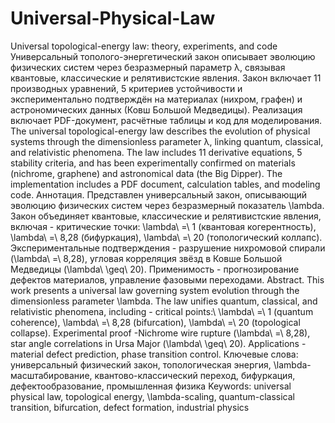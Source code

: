 # Universal-Physical-Law
Universal topological-energy law: theory, experiments, and code
Универсальный тополого-энергетический закон описывает эволюцию физических систем через безразмерный параметр λ, связывая квантовые, классические и релятивистские явления. Закон включает 11 производных уравнений, 5 критериев устойчивости и экспериментально подтверждён на материалах (нихром, графен) и астрономических данных (Ковш Большой Медведицы). Реализация включает PDF-документ, расчётные таблицы и код для моделирования.
The universal topological-energy law describes the evolution of physical systems through the dimensionless parameter λ, linking quantum, classical, and relativistic phenomena. The law includes 11 derivative equations, 5 stability criteria, and has been experimentally confirmed on materials (nichrome, graphene) and astronomical data (the Big Dipper). The implementation includes a PDF document, calculation tables, and modeling code.
Аннотация.
Представлен универсальный закон, описывающий эволюцию физических систем через безразмерный показатель \lambda.
Закон объединяет квантовые, классические и релятивистские явления, включая - критические точки: \lambda\ =\ 1 (квантовая когерентность), \lambda\ =\ 8,28 (бифуркация), \lambda\ =\ 20 (топологический коллапс).
Экспериментальные подтверждения - разрушение нихромовой спирали (\lambda\ =\ 8,28), угловая корреляция звёзд в Ковше Большой Медведицы (\lambda\ \geq\ 20).
Применимость - прогнозирование дефектов материалов, управление фазовыми переходами.
Abstract.
This work presents a universal law governing system evolution through the dimensionless parameter \lambda. The law unifies quantum, classical, and relativistic phenomena, including - critical points:\ \lambda\ =\ 1 (quantum coherence), \lambda\ =\ 8,28 (bifurcation), \lambda\ =\ 20 (topological collapse).
Experimental proof -Nichrome wire rupture (\lambda\ =\ 8,28), star angle correlations in Ursa Major (\lambda\ \geq\ 20).
Applications - material defect prediction, phase transition control.
Ключевые слова: универсальный физический закон, топологическая энергия, \lambda-масштабирование, квантово-классический переход, бифуркация, дефектообразование, промышленная физика
Keywords: universal physical law, topological energy, \lambda-scaling, quantum-classical transition, bifurcation, defect formation, industrial physics
